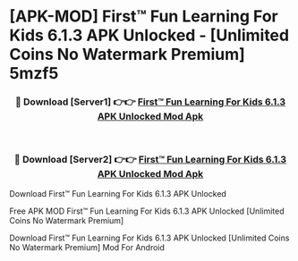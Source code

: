 # [APK-MOD] First™ Fun Learning For Kids 6.1.3 APK Unlocked - [Unlimited Coins No Watermark Premium] 5mzf5



<div align="center">
<h3>🔴 Download [Server1] 👉👉 <a href="https://momento.my/?title=First™_Fun_Learning_For_Kids_6.1.3_APK_Unlocked">First™ Fun Learning For Kids 6.1.3 APK Unlocked Mod Apk</a></h3><br>

<h3>🔴 Download [Server2] 👉👉 <a href="https://momento.my/?title=First™_Fun_Learning_For_Kids_6.1.3_APK_Unlocked">First™ Fun Learning For Kids 6.1.3 APK Unlocked Mod Apk</a></h3>
</div>



Download First™ Fun Learning For Kids 6.1.3 APK Unlocked 

Free APK MOD First™ Fun Learning For Kids 6.1.3 APK Unlocked [Unlimited Coins No Watermark Premium]

Download First™ Fun Learning For Kids 6.1.3 APK Unlocked [Unlimited Coins No Watermark Premium] Mod For Android
